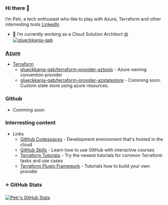 ### Hi there 👋

I’m Petr, a tech enthusiast who like to play with Azure, Terraform and other interresting tools [LinkedIn](https://www.linkedin.com/in/petr-stupka)

- 🔭 I’m currently working as a Cloud Solution Architect @ <a href="https://www.glueckkanja-gab.com/en" target="_blank"><img align="center" src="https://res.cloudinary.com/c4a8/image/upload/c_limit,f_auto,q_auto,dpr_auto,w_150/logos/gkgab-Logo-vektor.svg" alt="glueckkanja-gab" />
  
### Azure

* Terraform
	- [glueckkanja-gab/terraform-provider-aztools](https://github.com/glueckkanja-gab/terraform-provider-aztools) - Azure naming convention provider
	- [glueckkanja-gab/terraform-provider-azstatestore](https://github.com/glueckkanja-gab/terraform-provider-aztools) - Comming soon. Custom state store using azure resources.
	
### Github

* Comming soon

### Interresting content

* Links
	- [GitHub Codespaces](https://github.com/codespaces) - Development environment that's hosted in the cloud		
	- [GitHub Skills](https://skills.github.com) - Learn how to use GitHub with interactive courses
	- [Terraform Tutorials](https://developer.hashicorp.com/terraform/tutorials) - Try the newest tutorials for common Terraform tasks and use cases
	- [Terraform Plugin Framework](https://developer.hashicorp.com/terraform/tutorials/providers-plugin-framework?product_intent=terraform) - Tutorials how to build your own provider
		
### ⭐ GitHub Stats

[![Petr's GitHub Stats](https://github-readme-stats.vercel.app/api?username=petr-stupka&show_icons=true)](https://github.com/petr-stupka)
<!--
**petr-stupka/petr-stupka** is a ✨ _special_ ✨ repository because its `README.md` (this file) appears on your GitHub profile.

Here are some ideas to get you started:

- 🔭 I’m currently working on ...
- 🌱 I’m currently learning ...
- 👯 I’m looking to collaborate on ...
- 🤔 I’m looking for help with ...
- 💬 Ask me about ...
- 📫 How to reach me: ...
- 😄 Pronouns: ...
- ⚡ Fun fact: ...
-->
